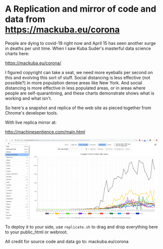# A Replication and mirror of code and data from https://mackuba.eu/corona

People are dying to covid-19 right now and April 15 has seen another surge
in deaths per unit time.  When I saw Kuba Suder's masterful data science charts here:

https://mackuba.eu/corona/

I figured copyright can take a seat, we need more eyeballs per second on this
and evolving this sort of stuff.  Social distancing is less effective (not possible?) in more
population dense areas like New York.  And social distancing is more effective in less
populated areas, or in areas where people are self-quarantining, and these charts 
demonstrate shows what is working and what isn't.

So here's a snapshot and replica of the web site as pieced together from Chrome's developer tools.

With live replica mirror at:

http://machinesentience.com/main.html


![Alt text](./screenshot.png?raw=true "screenshot of replica")


To deploy it to your side, use `replicate.sh` to drag and drop everything here to your public_html or webroot.

All credit for source code and data go to: mackuba.eu/corona
